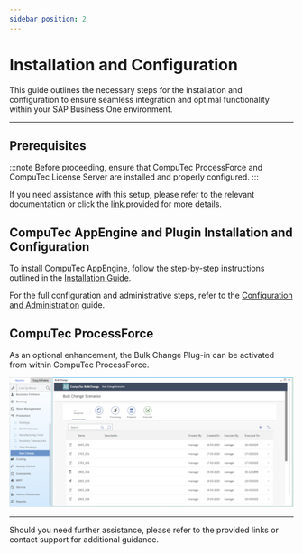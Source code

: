 ```yaml
---
sidebar_position: 2
---
```


# Installation and Configuration

This guide outlines the necessary steps for the installation and configuration to ensure seamless integration and optimal functionality within your SAP Business One environment.

---

## Prerequisites

:::note
Before proceeding, ensure that CompuTec ProcessForce and CompuTec License Server are installed and properly configured.
:::

If you need assistance with this setup, please refer to the relevant documentation or click the [link](https://learn.computec.one/docs/processforce/administrator-guide/licensing/license-server/overview).provided for more details.

## CompuTec AppEngine and Plugin Installation and Configuration

To install CompuTec AppEngine, follow the step-by-step instructions outlined in the [Installation Guide](../../administrators-guide/configuration-and-administration/installation.md).

For the full configuration and administrative steps, refer to the [Configuration and Administration](docs/appengine/administrators-guide/configuration-and-administration/configuration.md) guide.

## CompuTec ProcessForce

As an optional enhancement, the Bulk Change Plug-in can be activated from within CompuTec ProcessForce.

![Bulk Change Plugin](./media/bulk-changes-of-bom/image2020-3-25-16-40-30.png)

---
Should you need further assistance, please refer to the provided links or contact support for additional guidance.
